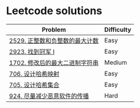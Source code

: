 # Leetcode solutions

| Problem                                                                         | Difficulty |
|---------------------------------------------------------------------------------|------------|
| [2529. 正整数和负整数的最大计数](java/MaximumCountOfPositiveIntegerAndNegativeInteger.java) | Easy       |
| [2923. 找到冠军 I](java/FindChampionI.java)                                         | Easy       |
| [1702. 修改后的最大二进制字符串](java/MaximumBinaryStringAfterChange.java)                  | Medium     |
| [706. 设计哈希映射](java/MyHashMap.java)                                              | Easy       |
| [705. 设计哈希集合](java/MyHashSet.java)                                              | Easy       |
| [924. 尽量减少恶意软件的传播](java/MinimizeMalwareSpread.java)                             | Hard       |